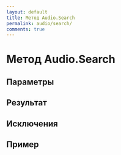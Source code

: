 ```yaml
---
layout: default
title: Метод Audio.Search
permalink: audio/search/
comments: true
---
```

# Метод Audio.Search

## Параметры

## Результат

## Исключения

## Пример
```csharp

```
